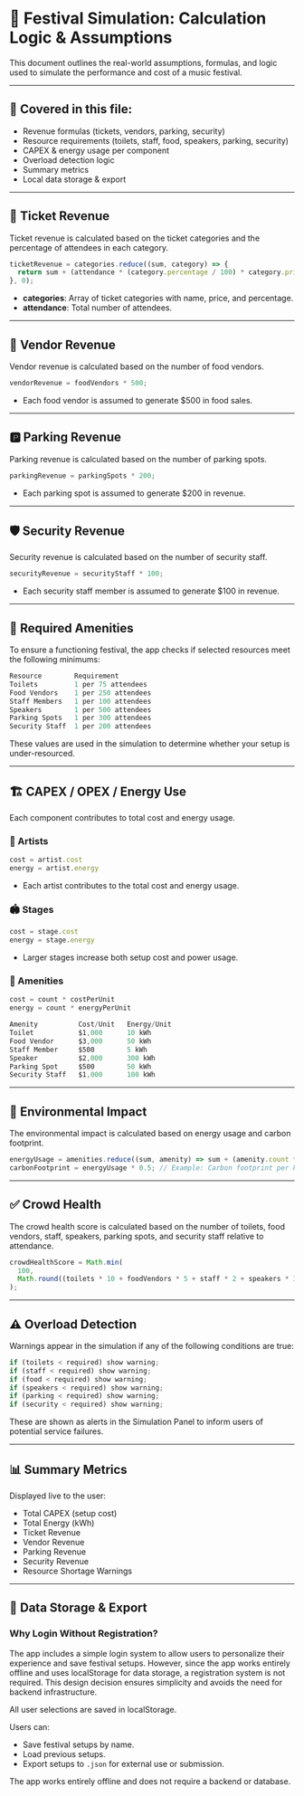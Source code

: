 # 🧠 Festival Simulation: Calculation Logic & Assumptions

This document outlines the real-world assumptions, formulas, and logic used to simulate the performance and cost of a music festival.

---

## 📌 Covered in this file:

- Revenue formulas (tickets, vendors, parking, security)
- Resource requirements (toilets, staff, food, speakers, parking, security)
- CAPEX & energy usage per component
- Overload detection logic
- Summary metrics
- Local data storage & export

---

## 🎫 Ticket Revenue

Ticket revenue is calculated based on the ticket categories and the percentage of attendees in each category.

```ts
ticketRevenue = categories.reduce((sum, category) => {
  return sum + (attendance * (category.percentage / 100) * category.price);
}, 0);
```

- **categories**: Array of ticket categories with name, price, and percentage.
- **attendance**: Total number of attendees.

---

## 🍔 Vendor Revenue

Vendor revenue is calculated based on the number of food vendors.

```ts
vendorRevenue = foodVendors * 500;
```

- Each food vendor is assumed to generate $500 in food sales.

---

## 🅿️ Parking Revenue

Parking revenue is calculated based on the number of parking spots.

```ts
parkingRevenue = parkingSpots * 200;
```

- Each parking spot is assumed to generate $200 in revenue.

---

## 🛡️ Security Revenue

Security revenue is calculated based on the number of security staff.

```ts
securityRevenue = securityStaff * 100;
```

- Each security staff member is assumed to generate $100 in revenue.

---

## 🚽 Required Amenities

To ensure a functioning festival, the app checks if selected resources meet the following minimums:

```ts
Resource        Requirement
Toilets         1 per 75 attendees
Food Vendors    1 per 250 attendees
Staff Members   1 per 100 attendees
Speakers        1 per 500 attendees
Parking Spots   1 per 300 attendees
Security Staff  1 per 200 attendees
```

These values are used in the simulation to determine whether your setup is under-resourced.

---

## 🏗️ CAPEX / OPEX / Energy Use

Each component contributes to total cost and energy usage.

### 🎤 Artists

```ts
cost = artist.cost
energy = artist.energy
```

- Each artist contributes to the total cost and energy usage.

### 🏟️ Stages

```ts
cost = stage.cost
energy = stage.energy
```

- Larger stages increase both setup cost and power usage.

### 🚻 Amenities

```ts
cost = count * costPerUnit
energy = count * energyPerUnit
```

```ts
Amenity          Cost/Unit   Energy/Unit
Toilet           $1,000      10 kWh
Food Vendor      $3,000      50 kWh
Staff Member     $500        5 kWh
Speaker          $2,000      300 kWh
Parking Spot     $500        50 kWh
Security Staff   $1,000      100 kWh
```

---

## 🌱 Environmental Impact

The environmental impact is calculated based on energy usage and carbon footprint.

```ts
energyUsage = amenities.reduce((sum, amenity) => sum + (amenity.count * amenity.energyPerUnit), 0);
carbonFootprint = energyUsage * 0.5; // Example: Carbon footprint per kWh
```

---

## ✅ Crowd Health

The crowd health score is calculated based on the number of toilets, food vendors, staff, speakers, parking spots, and security staff relative to attendance.

```ts
crowdHealthScore = Math.min(
  100,
  Math.round((toilets * 10 + foodVendors * 5 + staff * 2 + speakers * 3 + parking * 2 + security * 4) / (attendance / 100))
);
```

---

## ⚠️ Overload Detection

Warnings appear in the simulation if any of the following conditions are true:

```ts
if (toilets < required) show warning;
if (staff < required) show warning;
if (food < required) show warning;
if (speakers < required) show warning;
if (parking < required) show warning;
if (security < required) show warning;
```

These are shown as alerts in the Simulation Panel to inform users of potential service failures.

---

## 📊 Summary Metrics

Displayed live to the user:

- Total CAPEX (setup cost)
- Total Energy (kWh)
- Ticket Revenue
- Vendor Revenue
- Parking Revenue
- Security Revenue
- Resource Shortage Warnings

---

## 💾 Data Storage & Export

### Why Login Without Registration?

The app includes a simple login system to allow users to personalize their experience and save festival setups. However, since the app works entirely offline and uses localStorage for data storage, a registration system is not required. This design decision ensures simplicity and avoids the need for backend infrastructure.

All user selections are saved in localStorage.

Users can:

- Save festival setups by name.
- Load previous setups.
- Export setups to `.json` for external use or submission.

The app works entirely offline and does not require a backend or database.